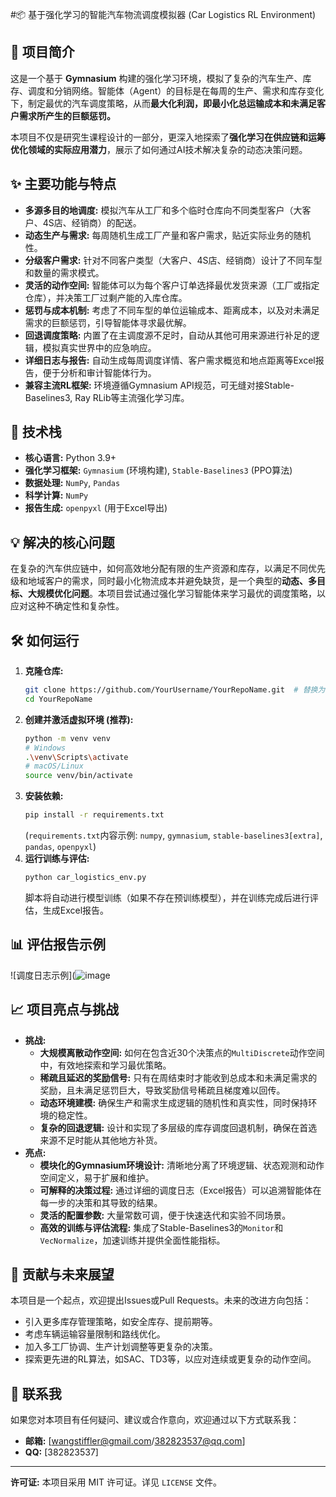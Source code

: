 #📦 基于强化学习的智能汽车物流调度模拟器 (Car Logistics RL Environment)

## 🌟 项目简介

这是一个基于 **Gymnasium** 构建的强化学习环境，模拟了复杂的汽车生产、库存、调度和分销网络。智能体（Agent）的目标是在每周的生产、需求和库存变化下，制定最优的汽车调度策略，从而**最大化利润，即最小化总运输成本和未满足客户需求所产生的巨额惩罚。**

本项目不仅是研究生课程设计的一部分，更深入地探索了**强化学习在供应链和运筹优化领域的实际应用潜力**，展示了如何通过AI技术解决复杂的动态决策问题。

## ✨ 主要功能与特点

*   **多源多目的地调度:** 模拟汽车从工厂和多个临时仓库向不同类型客户（大客户、4S店、经销商）的配送。
*   **动态生产与需求:** 每周随机生成工厂产量和客户需求，贴近实际业务的随机性。
*   **分级客户需求:** 针对不同客户类型（大客户、4S店、经销商）设计了不同车型和数量的需求模式。
*   **灵活的动作空间:** 智能体可以为每个客户订单选择最优发货来源（工厂或指定仓库），并决策工厂过剩产能的入库仓库。
*   **惩罚与成本机制:** 考虑了不同车型的单位运输成本、距离成本，以及对未满足需求的巨额惩罚，引导智能体寻求最优解。
*   **回退调度策略:** 内置了在主调度源不足时，自动从其他可用来源进行补足的逻辑，模拟真实世界中的应急响应。
*   **详细日志与报告:** 自动生成每周调度详情、客户需求概览和地点距离等Excel报告，便于分析和审计智能体行为。
*   **兼容主流RL框架:** 环境遵循Gymnasium API规范，可无缝对接Stable-Baselines3, Ray RLib等主流强化学习库。

## 🚀 技术栈

*   **核心语言:** Python 3.9+
*   **强化学习框架:** `Gymnasium` (环境构建), `Stable-Baselines3` (PPO算法)
*   **数据处理:** `NumPy`, `Pandas`
*   **科学计算:** `NumPy`
*   **报告生成:** `openpyxl` (用于Excel导出)

## 💡 解决的核心问题

在复杂的汽车供应链中，如何高效地分配有限的生产资源和库存，以满足不同优先级和地域客户的需求，同时最小化物流成本并避免缺货，是一个典型的**动态、多目标、大规模优化问题**。本项目尝试通过强化学习智能体来学习最优的调度策略，以应对这种不确定性和复杂性。

## 🛠️ 如何运行

1.  **克隆仓库:**
    ```bash
    git clone https://github.com/YourUsername/YourRepoName.git  # 替换为你的实际仓库链接
    cd YourRepoName
    ```
2.  **创建并激活虚拟环境 (推荐):**
    ```bash
    python -m venv venv
    # Windows
    .\venv\Scripts\activate
    # macOS/Linux
    source venv/bin/activate
    ```
3.  **安装依赖:**
    ```bash
    pip install -r requirements.txt
    ```
    (`requirements.txt`内容示例: `numpy`, `gymnasium`, `stable-baselines3[extra]`, `pandas`, `openpyxl`)
4.  **运行训练与评估:**
    ```bash
    python car_logistics_env.py
    ```
    脚本将自动进行模型训练（如果不存在预训练模型），并在训练完成后进行评估，生成Excel报告。

## 📊 评估报告示例
![调度日志示例](![image](![image](https://github.com/user-attachments/assets/7e78b4eb-31f2-4f6d-8c6a-26680eeb7d47)) 


## 📈 项目亮点与挑战

*   **挑战:**
    *   **大规模离散动作空间:** 如何在包含近30个决策点的`MultiDiscrete`动作空间中，有效地探索和学习最优策略。
    *   **稀疏且延迟的奖励信号:** 只有在周结束时才能收到总成本和未满足需求的奖励，且未满足惩罚巨大，导致奖励信号稀疏且梯度难以回传。
    *   **动态环境建模:** 确保生产和需求生成逻辑的随机性和真实性，同时保持环境的稳定性。
    *   **复杂的回退逻辑:** 设计和实现了多层级的库存调度回退机制，确保在首选来源不足时能从其他地方补货。
*   **亮点:**
    *   **模块化的Gymnasium环境设计:** 清晰地分离了环境逻辑、状态观测和动作空间定义，易于扩展和维护。
    *   **可解释的决策过程:** 通过详细的调度日志（Excel报告）可以追溯智能体在每一步的决策和其导致的结果。
    *   **灵活的配置参数:** 大量常数可调，便于快速迭代和实验不同场景。
    *   **高效的训练与评估流程:** 集成了Stable-Baselines3的`Monitor`和`VecNormalize`，加速训练并提供全面性能指标。

## 🤝 贡献与未来展望

本项目是一个起点，欢迎提出Issues或Pull Requests。未来的改进方向包括：

*   引入更多库存管理策略，如安全库存、提前期等。
*   考虑车辆运输容量限制和路线优化。
*   加入多工厂协调、生产计划调整等更复杂的决策。
*   探索更先进的RL算法，如SAC、TD3等，以应对连续或更复杂的动作空间。

## 📧 联系我

如果您对本项目有任何疑问、建议或合作意向，欢迎通过以下方式联系我：

*   **邮箱:** [wangstiffler@gmail.com/382823537@qq.com]
*   **QQ:** [382823537]

---

**许可证:** 本项目采用 MIT 许可证。详见 `LICENSE` 文件。
